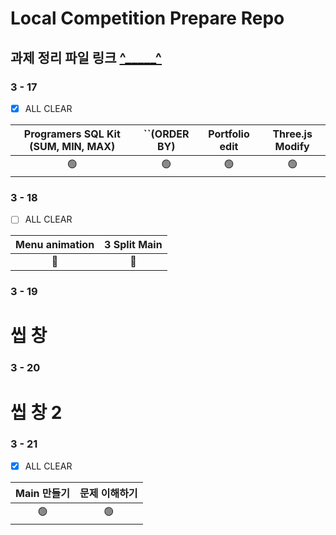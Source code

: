 # Local Competition Prepare Repo

## 과제 정리 파일 링크 [^_____^](https://github.com/qetqet910/Competition/blob/master/Resource.md)

### 3 - 17

- [x] ALL CLEAR

| Programers SQL Kit (SUM, MIN, MAX) | ``(ORDER BY) | Portfolio edit | Three.js Modify |
| :--------------------------------: | :----------: | :------------: | :-------------: |
|                 🟢                  |      🟢       |       🟢        |        🟢        |


### 3 - 18
 
- [ ] ALL CLEAR

| Menu animation | 3 Split Main |
| :------------: | :----------: |
|       🔴        |      🔴       |


### 3 - 19 

# 씹 창

### 3 - 20

# 씹 창 2

### 3 - 21

- [x] ALL CLEAR

| Main 만들기 | 문제 이해하기 |
| :------------: | :----------: |
|       🟢       |      🟢     |
